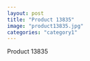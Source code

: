 ```yaml
---
layout: post
title: "Product 13835"
image: "product13835.jpg"
categories: "category1"
---
```

Product 13835
